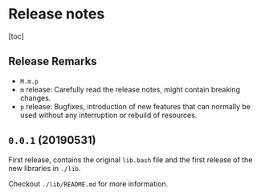 # Release notes

[toc]

## Release Remarks

* `M.m.p`
* `m` release: Carefully read the release notes, might contain
  breaking changes.
* `p` release: Bugfixes, introduction of new features that can normally
  be used without any interruption or rebuild of resources.

## `0.0.1` (20190531)

First release, contains the original `lib.bash` file and the first release
of the new libraries in `./lib`.

Checkout `./lib/README.md` for more information.
